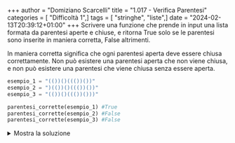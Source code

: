 +++
author = "Domiziano Scarcelli"
title = "1.017 - Verifica Parentesi"
categories = [ "Difficoltà 1",]
tags = [ "stringhe", "liste",]
date = "2024-02-13T20:39:12+01:00"
+++
Scrivere una funzione che prende in input una lista formata da parentesi aperte e chiuse, e ritorna True solo se le parentesi sono inserite in maniera corretta, False altrimenti.

In maniera corretta significa che ogni parentesi aperta deve essere chiusa correttamente. Non può esistere una parentesi aperta che non viene chiusa, e non può esistere una parentesi che viene chiusa senza essere aperta.

```python
esempio_1 = "(())()((())())"
esempio_2 = ")(())()((())())"
esempio_3 = "(())()((())()))"

parentesi_corrette(esempio_1) #True
parentesi_corrette(esempio_2) #False
parentesi_corrette(esempio_3) #False
```

<details>
<summary>Mostra la soluzione</summary>

```python
def verifica_parentesi(parentesi):
    contatore = 0
    for carattere in parentesi:
        if carattere == "(":
            contatore += 1
        if carattere == ")":
            contatore -= 1
        if contatore == -1:
            return False
		return contatore == 0
```


</details>
